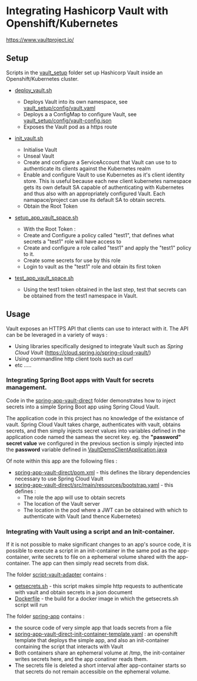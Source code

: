 # Integrating Hashicorp Vault with Openshift/Kubernetes

https://www.vaultproject.io/

## Setup

Scripts in the [vault_setup](vault_setup) folder set up Hashicorp Vault inside an Openshift/Kubernetes cluster.

   * [deploy_vault.sh](vault_setup/deploy_vault.sh)
      * Deploys Vault into its own namespace, see [vault_setup/config/vault.yaml](vault_setup/config/vault.yaml)
      * Deploys a a ConfigMap to configure Vault, see [vault_setup/config/vault-config.json](vault_setup/config/vault-config.json)
      * Exposes the Vault pod as a https route
      
   * [init_vault.sh](vault_setup/init_vault.sh)
      * Initialise Vault
      * Unseal Vault
      * Create and configure a ServiceAccount that Vault can use to to authenticate its clients against the Kubernetes realm
      * Enable and configure Vault to use Kubernetes as it's client identity store. This is useful because each new client kubernetes namespace gets its own default SA capable of authenticating with Kubernetes and thus also with an appropriately configured Vault. Each namapace/project can use its default SA to obtain secrets.
      * Obtain the Root Token 
      
   * [setup_app_vault_space.sh](vault_setup/setup_app_vault_space.sh)
     * With the Root Token :
     * Create and Configure a policy called "test1", that defines what secrets a "test1" role will have access to
     * Create and configure a role called "test1" and apply the "test1" policy to it.
     * Create some secrets for use by this role
     * Login to vault as the "test1" role and obtain its first token 
     
   * [test_app_vault_space.sh](vault_setup/test_app_vault_space.sh)
     * Using the test1 token obtained in the last step, test that secrets can be obtained from the test1 namespace in Vault.
     
## Usage

Vault exposes an HTTPS API that clients can use to interact with it. The API can be be leveraged in a variety of ways :
   * Using libraries specifically designed to integrate Vault such as _Spring Cloud Vault_ (https://cloud.spring.io/spring-cloud-vault/)
   * Using commandline http client tools such as _curl_
   * etc .....
   
   
### Integrating Spring Boot apps with Vault for secrets management.

Code in the [spring-app-vault-direct](spring-app-vault-direct) folder demonstrates how to inject secrets into a simple Spring Boot app using Spring Cloud Vault.

The application code in this project has no knowledge of the existance of vault. Spring Cloud Vault takes charge, authenticates with vault, obtains secrets, and then simply injects secret values into variables defined in the application code named the sameas the secret key. eg. the **"password" secret value** we configured in the previous section is simply injected into the **password** variable defined in [VaultDemoClientApplication.java](spring-app-vault-direct/src/main/java/org/jnd/microservices/vault/VaultDemoClientApplication.java) 

Of note within this app are the following files :
   * [spring-app-vault-direct/pom.xml](spring-app-vault-direct/pom.xml) - this defines the library dependencies necessary to use Spring Cloud Vault
   * [spring-app-vault-direct/src/main/resources/bootstrap.yaml](spring-app-vault-direct/src/main/resources/bootstrap.yaml) - this defines :
      * The role the app will use to obtain secrets
      * The location of the Vault server
      * The location in the pod where a JWT can be obtained with which to authenticate with Vault (and thence Kubernetes)
      
### Integrating with Vault using a script and an Init-container.

If it is not possible to make significant changes to an app's source code, it is possible to execute a script in an init-container in the same pod as the app-container, write secrets to file on a ephemeral volume shared with the app-container. The app can then simply read secrets from disk.

The folder [script-vault-adapter](script-vault-adapter) contains :
   * [getsecrets.sh](script-vault-adapter/getsecrets.sh) - this script makes simple http requests to authenticate with vault and obtain secrets in a json document
   * [Dockerfile](script-vault-adapter/Dockerfile) - the build for a docker image in which the getsecrets.sh script will run
   
The folder [spring-app](spring-app) contains :
   * the source code of very simple app that loads secrets from a file
   * [spring-app-vault-direct-init-container-template.yaml](spring-app/spring-app-vault-direct-init-container-template.yaml) : an openshift template that deploys the simple app, and also an init-container containing the script that interacts with Vault
   * Both containers share an ephemeral volume at /tmp, the init-container writes secrets here, and the app conatiner reads them.
   * The secrets file is deleted a short interval after app-container starts so that secrets do not remain accessible on the ephemeral volume.  
          